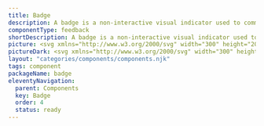 ```yaml
---
title: Badge
description: A badge is a non-interactive visual indicator used to communicate status.
componentType: feedback
shortDescription: A badge is a non-interactive visual indicator used to communicate status.
picture: <svg xmlns="http://www.w3.org/2000/svg" width="300" height="200" fill="none" aria-labelledby="badgeTitle badgeDesc" role="img"><title id="badgeTitle">Illustration of the badge component.</title><desc id="badgeDesc">An illustrated badge component representing badge component card.</desc><rect width="60" height="26" x="120" y="87" fill="#36F" rx="13"/><path fill="#F4F4F4" d="m137.969 93.798-2.256 5.278h3.281a.96.96 0 0 1 .879.587c.117.381.029.792-.264 1.055l-7.5 6.569c-.351.264-.82.293-1.172.029a.911.911 0 0 1-.322-1.114l2.256-5.278h-3.252c-.41 0-.762-.235-.879-.587-.146-.381-.059-.791.234-1.055l7.5-6.569c.352-.264.821-.293 1.172-.03a.912.912 0 0 1 .323 1.115ZM147.006 105.3v-1.117a89.7 89.7 0 0 0 2.55-2.55c.723-.755 1.278-1.439 1.667-2.05.389-.622.583-1.2.583-1.733 0-.556-.15-1-.45-1.333-.3-.334-.733-.5-1.3-.5-.411 0-.789.116-1.133.35a5.472 5.472 0 0 0-.933.833l-1.067-1.067c.489-.522.994-.922 1.517-1.2.522-.289 1.144-.433 1.866-.433 1.023 0 1.834.294 2.434.883.611.59.916 1.378.916 2.367 0 .622-.177 1.261-.533 1.917-.344.644-.811 1.305-1.4 1.983a58.744 58.744 0 0 1-1.917 2.133c.278-.022.578-.044.9-.066.323-.034.611-.05.867-.05h2.6v1.633h-7.167ZM157.118 101.083h2.783v-2.4c0-.31.011-.677.034-1.1.022-.422.039-.789.05-1.1h-.067c-.133.278-.272.55-.417.817l-.45.833-1.933 2.95Zm2.783 4.217v-2.733h-4.683v-1.3l4.2-6.567h2.283v6.383h1.334v1.484h-1.334v2.733h-1.8ZM167.746 105.5c-.689 0-1.305-.122-1.85-.367-.544-.255-.972-.6-1.283-1.033-.311-.433-.467-.939-.467-1.517 0-.655.195-1.205.584-1.65.388-.444.833-.8 1.333-1.066V99.8a4.421 4.421 0 0 1-1.05-1.033c-.278-.411-.417-.895-.417-1.45 0-.578.139-1.073.417-1.484.278-.422.655-.75 1.133-.983a3.784 3.784 0 0 1 1.65-.35c.956 0 1.711.267 2.267.8.567.522.85 1.211.85 2.067 0 .522-.15.994-.45 1.416-.3.423-.622.761-.967 1.017v.067c.489.277.917.627 1.284 1.05.366.422.55.989.55 1.7 0 .544-.15 1.033-.45 1.466-.3.434-.717.778-1.25 1.034-.534.255-1.162.383-1.884.383Zm.7-6.183c.289-.29.506-.584.65-.884.156-.3.234-.616.234-.95 0-.466-.139-.85-.417-1.15-.278-.31-.661-.466-1.15-.466-.411 0-.756.127-1.033.383-.278.256-.417.611-.417 1.067 0 .355.094.655.283.9.189.233.445.439.767.616.333.167.694.328 1.083.484Zm-.666 4.816c.511 0 .927-.139 1.25-.416.333-.289.5-.678.5-1.167 0-.389-.117-.706-.35-.95-.223-.244-.528-.456-.917-.633a16.358 16.358 0 0 0-1.283-.567 3.398 3.398 0 0 0-.834.867 2.041 2.041 0 0 0-.316 1.116c0 .523.188.945.566 1.267.378.322.839.483 1.384.483Z"/></svg>
pictureDark: <svg xmlns="http://www.w3.org/2000/svg" width="300" height="200" fill="none" aria-labelledby="badgeDarkTitle badgeDarkDesc" role="img"><title id="badgeDarkTitle">Illustration of the badge component.</title><desc id="badgeDarkDesc">An illustrated badge component representing badge component card.</desc><rect width="60" height="26" x="120" y="87" fill="#5985FF" rx="13"/><path fill="#222" d="m137.969 93.798-2.256 5.278h3.281a.96.96 0 0 1 .879.587c.117.381.029.792-.264 1.055l-7.5 6.569c-.351.264-.82.293-1.172.029a.911.911 0 0 1-.322-1.114l2.256-5.278h-3.252c-.41 0-.762-.235-.879-.587-.146-.381-.059-.791.234-1.055l7.5-6.569c.352-.264.821-.293 1.172-.03a.912.912 0 0 1 .323 1.115ZM147.006 105.3v-1.117a89.7 89.7 0 0 0 2.55-2.55c.723-.755 1.278-1.439 1.667-2.05.389-.622.583-1.2.583-1.733 0-.556-.15-1-.45-1.333-.3-.334-.733-.5-1.3-.5-.411 0-.789.116-1.133.35a5.472 5.472 0 0 0-.933.833l-1.067-1.067c.489-.522.994-.922 1.517-1.2.522-.289 1.144-.433 1.866-.433 1.023 0 1.834.294 2.434.883.611.59.916 1.378.916 2.367 0 .622-.177 1.261-.533 1.917-.344.644-.811 1.305-1.4 1.983a58.744 58.744 0 0 1-1.917 2.133c.278-.022.578-.044.9-.066.323-.034.611-.05.867-.05h2.6v1.633h-7.167ZM157.118 101.083h2.783v-2.4c0-.31.011-.677.034-1.1.022-.422.039-.789.05-1.1h-.067c-.133.278-.272.55-.417.817l-.45.833-1.933 2.95Zm2.783 4.217v-2.733h-4.683v-1.3l4.2-6.567h2.283v6.383h1.334v1.484h-1.334v2.733h-1.8ZM167.746 105.5c-.689 0-1.305-.122-1.85-.367-.544-.255-.972-.6-1.283-1.033-.311-.433-.467-.939-.467-1.517 0-.655.195-1.205.584-1.65.388-.444.833-.8 1.333-1.066V99.8a4.421 4.421 0 0 1-1.05-1.033c-.278-.411-.417-.895-.417-1.45 0-.578.139-1.073.417-1.484.278-.422.655-.75 1.133-.983a3.784 3.784 0 0 1 1.65-.35c.956 0 1.711.267 2.267.8.567.522.85 1.211.85 2.067 0 .522-.15.994-.45 1.416-.3.423-.622.761-.967 1.017v.067c.489.277.917.627 1.284 1.05.366.422.55.989.55 1.7 0 .544-.15 1.033-.45 1.466-.3.434-.717.778-1.25 1.034-.534.255-1.162.383-1.884.383Zm.7-6.183c.289-.29.506-.584.65-.884.156-.3.234-.616.234-.95 0-.466-.139-.85-.417-1.15-.278-.31-.661-.466-1.15-.466-.411 0-.756.127-1.033.383-.278.256-.417.611-.417 1.067 0 .355.094.655.283.9.189.233.445.439.767.616.333.167.694.328 1.083.484Zm-.666 4.816c.511 0 .927-.139 1.25-.416.333-.289.5-.678.5-1.167 0-.389-.117-.706-.35-.95-.223-.244-.528-.456-.917-.633a16.358 16.358 0 0 0-1.283-.567 3.398 3.398 0 0 0-.834.867 2.041 2.041 0 0 0-.316 1.116c0 .523.188.945.566 1.267.378.322.839.483 1.384.483Z"/></svg>
layout: "categories/components/components.njk"
tags: component
packageName: badge
eleventyNavigation:
  parent: Components
  key: Badge
  order: 4
  status: ready
---
```


